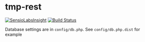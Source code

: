 # tmp-rest

[![SensioLabsInsight](https://insight.sensiolabs.com/projects/ce754d5a-2cd4-4edc-a658-a47edbe1310c/big.png)](https://insight.sensiolabs.com/projects/ce754d5a-2cd4-4edc-a658-a47edbe1310c)
[![Build Status](https://travis-ci.org/angelk/tmp-rest.svg?branch=master)](https://travis-ci.org/angelk/tmp-rest)

Database settings are in `config/db.php`. See `config/db.php.dist` for example
